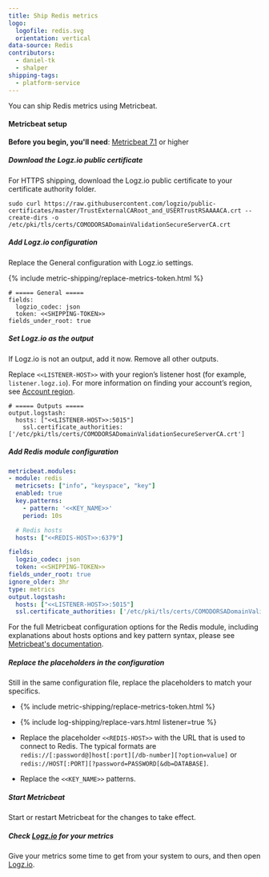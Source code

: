 ```yaml
---
title: Ship Redis metrics
logo:
  logofile: redis.svg
  orientation: vertical
data-source: Redis
contributors:
  - daniel-tk
  - shalper
shipping-tags:
  - platform-service
---
```


You can ship Redis metrics using Metricbeat.

#### Metricbeat setup

**Before you begin, you'll need**:
[Metricbeat 7.1](https://www.elastic.co/guide/en/beats/metricbeat/current/metricbeat-installation.html) or higher

<div class="tasklist">

##### Download the Logz.io public certificate

For HTTPS shipping, download the Logz.io public certificate to your certificate authority folder.

```shell
sudo curl https://raw.githubusercontent.com/logzio/public-certificates/master/TrustExternalCARoot_and_USERTrustRSAAAACA.crt --create-dirs -o /etc/pki/tls/certs/COMODORSADomainValidationSecureServerCA.crt
```

##### Add Logz.io configuration

Replace the General configuration with Logz.io settings.

{% include metric-shipping/replace-metrics-token.html %}

```shell
# ===== General =====
fields:
  logzio_codec: json
  token: <<SHIPPING-TOKEN>>
fields_under_root: true
```

##### Set Logz.io as the output

If Logz.io is not an output, add it now. Remove all other outputs.

Replace `<<LISTENER-HOST>>` with your region’s listener host (for example, `listener.logz.io`). For more information on finding your account’s region, see [Account region](https://docs.logz.io/user-guide/accounts/account-region.html).

```shell
# ===== Outputs =====
output.logstash:
  hosts: ["<<LISTENER-HOST>>:5015"]
    ssl.certificate_authorities: ['/etc/pki/tls/certs/COMODORSADomainValidationSecureServerCA.crt']
```


##### Add Redis module configuration



```yml
metricbeat.modules:
- module: redis
  metricsets: ["info", "keyspace", "key"]
  enabled: true
  key.patterns:
    - pattern: '<<KEY_NAME>>'
	period: 10s

  # Redis hosts
  hosts: ["<<REDIS-HOST>>:6379"]

fields:
  logzio_codec: json
  token: <<SHIPPING-TOKEN>>
fields_under_root: true
ignore_older: 3hr
type: metrics
output.logstash:
  hosts: ["<<LISTENER-HOST>>:5015"]
  ssl.certificate_authorities: ['/etc/pki/tls/certs/COMODORSADomainValidationSecureServerCA.crt']
```

For the full Metricbeat configuration options for the Redis module, including explanations about hosts options and key pattern syntax, please see [Metricbeat's documentation](https://www.elastic.co/guide/en/beats/metricbeat/current/metricbeat-module-redis.html).

##### Replace the placeholders in the configuration

Still in the same configuration file, replace the placeholders to match your specifics.

* {% include metric-shipping/replace-metrics-token.html %}

* {% include log-shipping/replace-vars.html listener=true %}

* Replace the placeholder `<<REDIS-HOST>>` with the URL that is used to connect to Redis. The typical formats are `redis://[:password@]host[:port][/db-number][?option=value]` or `redis://HOST[:PORT][?password=PASSWORD[&db=DATABASE]`. 

* Replace the `<<KEY_NAME>>` patterns.

##### Start Metricbeat

Start or restart Metricbeat for the changes to take effect.

##### Check [Logz.io](http://logz.io/) for your metrics

Give your metrics some time to get from your system to ours, and then open [Logz.io](https://app.logz.io/#/dashboard/grafana/).

</div>